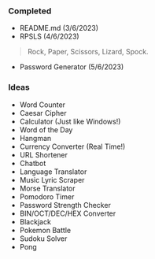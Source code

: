 ### Completed
* README.md (3/6/2023)
* RPSLS (4/6/2023)
> Rock, Paper, Scissors, Lizard, Spock.
* Password Generator (5/6/2023)



### Ideas
* Word Counter
* Caesar Cipher
* Calculator (Just like Windows!)
* Word of the Day
* Hangman
* Currency Converter (Real Time!)
* URL Shortener
* Chatbot
* Language Translator
* Music Lyric Scraper
* Morse Translator
* Pomodoro Timer
* Password Strength Checker
* BIN/OCT/DEC/HEX Converter
* Blackjack
* Pokemon Battle
* Sudoku Solver
* Pong